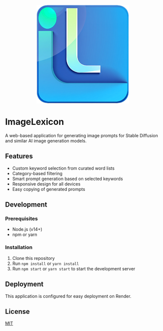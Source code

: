 <p align="center">
  <img src="public/imagelexicon.png" width="300" title="ImageLexicon">
</p>

# ImageLexicon

A web-based application for generating image prompts for Stable Diffusion and similar AI image generation models.

## Features

- Custom keyword selection from curated word lists
- Category-based filtering
- Smart prompt generation based on selected keywords
- Responsive design for all devices
- Easy copying of generated prompts

## Development

### Prerequisites
- Node.js (v14+)
- npm or yarn

### Installation
1. Clone this repository
2. Run `npm install` or `yarn install`
3. Run `npm start` or `yarn start` to start the development server

## Deployment
This application is configured for easy deployment on Render.

## License
[MIT](LICENSE)